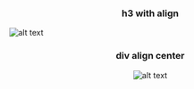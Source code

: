 <h3 align=center>h3 with align</h3>

<p align="center">

![alt text](https://markdown.land/wp-content/uploads/2021/06/markdown-512px.png "Our logo")

</p>


<div align="center">

### div align center

![alt text](https://markdown.land/wp-content/uploads/2021/06/markdown-512px.png "Our logo")
  
</div>
